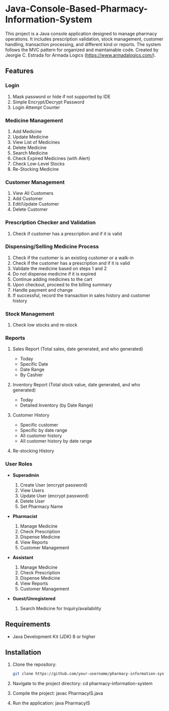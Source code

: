 # Java-Console-Based-Pharmacy-Information-System

This project is a Java console application designed to manage pharmacy operations. It includes prescription validation, stock management, customer handling, transaction processing, and different kind or reports. The system follows the MVC pattern for organized and maintainable code. 
Created by Jeorgie C. Estrada for Armada Logics (https://www.armadalogics.com/).

## Features

### Login
1. Mask password or hide if not supported by IDE
2. Simple Encrypt/Decrypt Password
3. Login Attempt Counter

### Medicine Management
1. Add Medicine
2. Update Medicine
3. View List of Medicines
4. Delete Medicine
5. Search Medicine
6. Check Expired Medicines (with Alert)
7. Check Low-Level Stocks
8. Re-Stocking Medicine

### Customer Management
1. View All Customers
2. Add Customer
3. Edit/Update Customer
4. Delete Customer

### Prescription Checker and Validation
1. Check if customer has a prescription and if it is valid

### Dispensing/Selling Medicine Process
1. Check if the customer is an existing customer or a walk-in
2. Check if the customer has a prescription and if it is valid
3. Validate the medicine based on steps 1 and 2
4. Do not dispense medicine if it is expired
5. Continue adding medicines to the cart
6. Upon checkout, proceed to the billing summary
7. Handle payment and change
8. If successful, record the transaction in sales history and customer history

### Stock Management
1. Check low stocks and re-stock

### Reports
1. Sales Report (Total sales, date generated, and who generated)
   - Today
   - Specific Date
   - Date Range
   - By Cashier

2. Inventory Report (Total stock value, date generated, and who generated)
   - Today
   - Detailed Inventory (by Date Range)

3. Customer History
   - Specific customer
   - Specific by date range
   - All customer history
   - All customer history by date range

4. Re-stocking History

### User Roles
- **Superadmin**
  1. Create User (encrypt password)
  2. View Users
  3. Update User (encrypt password)
  4. Delete User
  5. Set Pharmacy Name

- **Pharmacist**
  1. Manage Medicine
  2. Check Prescription
  3. Dispense Medicine
  4. View Reports
  5. Customer Management

- **Assistant**
  1. Manage Medicine
  2. Check Prescription
  3. Dispense Medicine
  4. View Reports
  5. Customer Management

- **Guest/Unregistered**
  1. Search Medicine for Inquiry/availability

## Requirements
- Java Development Kit (JDK) 8 or higher

## Installation

1. Clone the repository:
   ```bash
   git clone https://github.com/your-username/pharmacy-information-system.git
   
2. Navigate to the project directory:
   cd pharmacy-information-system

3. Compile the project:
   javac PharmacyIS.java

4. Run the application:
   java PharmacyIS
